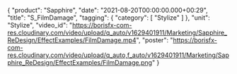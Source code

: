 {
   "product": "Sapphire",
   "date": "2021-08-20T00:00:00.000+00:29",  
   "title": "S_FilmDamage",
   "tagging": {
   "category": [
      "Stylize"
    ]
   },
   "unit": "Stylize",
   "video_id": "https://borisfx-com-res.cloudinary.com/video/upload/q_auto/v1629401911/Marketing/Sapphire_ReDesign/EffectExamples/FilmDamage.mp4",
   "poster": "https://borisfx-com-res.cloudinary.com/video/upload/q_auto,f_auto/v1629401911/Marketing/Sapphire_ReDesign/EffectExamples/FilmDamage.png"
}